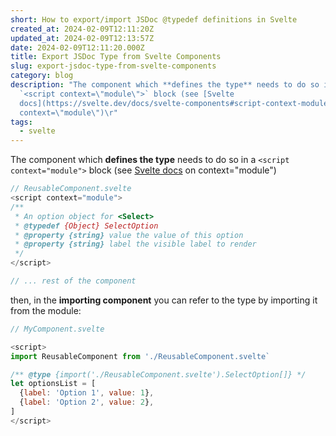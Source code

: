 ```yaml
---
short: How to export/import JSDoc @typedef definitions in Svelte
created_at: 2024-02-09T12:11:20Z
updated_at: 2024-02-09T12:13:57Z
date: 2024-02-09T12:11:20.000Z
title: Export JSDoc Type from Svelte Components
slug: export-jsdoc-type-from-svelte-components
category: blog
description: "The component which **defines the type** needs to do so in a
  `<script context=\"module\">` block (see [Svelte
  docs](https://svelte.dev/docs/svelte-components#script-context-module) on
  context=\"module\")\r"
tags:
  - svelte
---
```



The component which **defines the type** needs to do so in a `<script context="module">` block (see [Svelte docs](https://svelte.dev/docs/svelte-components#script-context-module) on context="module")

```js
// ReusableComponent.svelte
<script context="module">
/**
 * An option object for <Select>
 * @typedef {Object} SelectOption
 * @property {string} value the value of this option
 * @property {string} label the visible label to render
 */
</script>

// ... rest of the component
```



then, in the **importing component** you can refer to the type by importing it from the module:
```js
// MyComponent.svelte

<script>
import ReusableComponent from './ReusableComponent.svelte`

/** @type {import('./ReusableComponent.svelte').SelectOption[]} */
let optionsList = [
  {label: 'Option 1', value: 1},
  {label: 'Option 2', value: 2},
]
</script>
```

